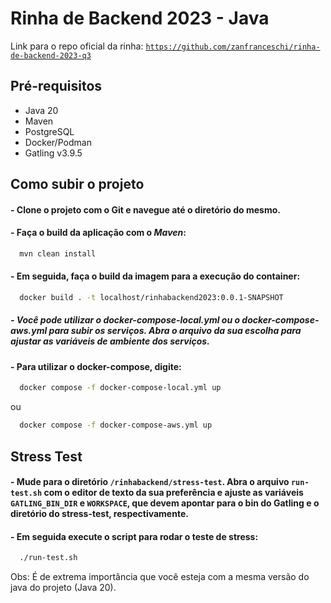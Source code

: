 
# Rinha de Backend 2023 - Java

Link para o repo oficial da rinha: [`https://github.com/zanfranceschi/rinha-de-backend-2023-q3`](https://github.com/zanfranceschi/rinha-de-backend-2023-q3)

## Pré-requisitos

* Java 20
* Maven
* PostgreSQL
* Docker/Podman
* Gatling v3.9.5

## Como subir o projeto

#### - Clone o projeto com o Git e navegue até o diretório do mesmo.

#### - Faça o build da aplicação com o *Maven*:

```bash
  mvn clean install
```

#### - Em seguida, faça o build da imagem para a execução do container:

```bash
  docker build . -t localhost/rinhabackend2023:0.0.1-SNAPSHOT
```

##### - Você pode utilizar o docker-compose-local.yml ou o docker-compose-aws.yml para subir os serviços. Abra o arquivo da sua escolha para ajustar as variáveis de ambiente dos serviços.

#### - Para utilizar o docker-compose, digite:

```bash
  docker compose -f docker-compose-local.yml up
```
ou 

```bash
  docker compose -f docker-compose-aws.yml up
```

## Stress Test

#### - Mude para o diretório ```/rinhabackend/stress-test```. Abra o arquivo ```run-test.sh``` com o editor de texto da sua preferência e ajuste as variáveis ```GATLING_BIN_DIR``` e ```WORKSPACE```, que devem apontar para o bin do Gatling e o diretório do stress-test, respectivamente. 

#### - Em seguida execute o script para rodar o teste de stress:

```bash
  ./run-test.sh
```

Obs: É de extrema importância que você esteja com a mesma versão do java do projeto (Java 20).